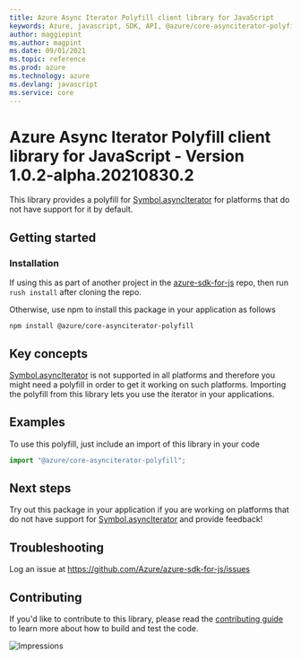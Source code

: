 ```yaml
---
title: Azure Async Iterator Polyfill client library for JavaScript
keywords: Azure, javascript, SDK, API, @azure/core-asynciterator-polyfill, core
author: maggiepint
ms.author: magpint
ms.date: 09/01/2021
ms.topic: reference
ms.prod: azure
ms.technology: azure
ms.devlang: javascript
ms.service: core
---
```


# Azure Async Iterator Polyfill client library for JavaScript - Version 1.0.2-alpha.20210830.2 


This library provides a polyfill for [Symbol.asyncIterator](https://developer.mozilla.org/docs/Web/JavaScript/Reference/Global_Objects/Symbol/asyncIterator)
for platforms that do not have support for it by default.

## Getting started

### Installation

If using this as part of another project in the [azure-sdk-for-js](https://github.com/Azure/azure-sdk-for-js) repo,
then run `rush install` after cloning the repo.

Otherwise, use npm to install this package in your application as follows

```
npm install @azure/core-asynciterator-polyfill
```

## Key concepts

[Symbol.asyncIterator](https://developer.mozilla.org/docs/Web/JavaScript/Reference/Global_Objects/Symbol/asyncIterator) is not supported
in all platforms and therefore you might need a polyfill in order to get it working on such platforms. Importing the polyfill from
this library lets you use the iterator in your applications.

## Examples

To use this polyfill, just include an import of this library in your code

```typescript
import "@azure/core-asynciterator-polyfill";
```

## Next steps

Try out this package in your application if you are working on platforms that do not have support for
[Symbol.asyncIterator](https://developer.mozilla.org/docs/Web/JavaScript/Reference/Global_Objects/Symbol/asyncIterator) and provide feedback!

## Troubleshooting

Log an issue at https://github.com/Azure/azure-sdk-for-js/issues

## Contributing

If you'd like to contribute to this library, please read the [contributing guide](https://github.com/Azure/azure-sdk-for-js/blob/main/CONTRIBUTING.md) to learn more about how to build and test the code.

![Impressions](https://azure-sdk-impressions.azurewebsites.net/api/impressions/azure-sdk-for-js%2Fsdk%2Fcore%2Fcore-asynciterator-polyfill%2FREADME.png)

